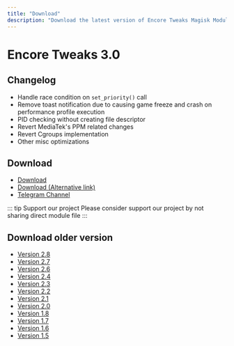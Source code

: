 ```yaml
---
title: "Download"
description: "Download the latest version of Encore Tweaks Magisk Module here"
---
```


# Encore Tweaks 3.0

## Changelog
- Handle race condition on `set_priority()` call
- Remove toast notification due to causing game freeze and crash on performance profile execution
- PID checking without creating file descriptor
- Revert MediaTek's PPM related changes
- Revert Cgroups implementation
- Other misc optimizations

## Download
- [Download](https://shrinkme.ink/9BfyMSI)
- [Download (Alternative link)](https://sfl.gl/Mgmbvz)
- [Telegram Channel](https://rem01schannel.t.me)

::: tip Support our project
Please consider support our project by not sharing direct module file
:::

## Download older version
- [Version 2.8](/download/version/2.8)
- [Version 2.7](/download/version/2.7)
- [Version 2.6](/download/version/2.6)
- [Version 2.4](/download/version/2.4)
- [Version 2.3](/download/version/2.3)
- [Version 2.2](/download/version/2.2)
- [Version 2.1](/download/version/2.1)
- [Version 2.0](/download/version/2.0)
- [Version 1.8](/download/version/1.8)
- [Version 1.7](/download/version/1.7)
- [Version 1.6](/download/version/1.6)
- [Version 1.5](/download/version/1.5)
